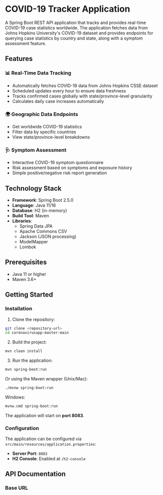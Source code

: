 # COVID-19 Tracker Application

A Spring Boot REST API application that tracks and provides real-time COVID-19 case statistics worldwide. The application fetches data from Johns Hopkins University's COVID-19 dataset and provides endpoints for querying case statistics by country and state, along with a symptom assessment feature.

## Features

### 📊 Real-Time Data Tracking
- Automatically fetches COVID-19 data from Johns Hopkins CSSE dataset
- Scheduled updates every hour to ensure data freshness
- Tracks confirmed cases globally with state/province-level granularity
- Calculates daily case increases automatically

### 🌍 Geographic Data Endpoints
- Get worldwide COVID-19 statistics
- Filter data by specific countries
- View state/province-level breakdowns

### 🩺 Symptom Assessment
- Interactive COVID-19 symptom questionnaire
- Risk assessment based on symptoms and exposure history
- Simple positive/negative risk report generation

## Technology Stack

- **Framework**: Spring Boot 2.5.0
- **Language**: Java 11/16
- **Database**: H2 (in-memory)
- **Build Tool**: Maven
- **Libraries**:
  - Spring Data JPA
  - Apache Commons CSV
  - Jackson (JSON processing)
  - ModelMapper
  - Lombok

## Prerequisites

- Java 11 or higher
- Maven 3.6+

## Getting Started

### Installation

1. Clone the repository:
```bash
git clone <repository-url>
cd coronavirusapp-master-main
```

2. Build the project:
```bash
mvn clean install
```

3. Run the application:
```bash
mvn spring-boot:run
```

Or using the Maven wrapper (Unix/Mac):
```bash
./mvnw spring-boot:run
```

Windows:
```bash
mvnw.cmd spring-boot:run
```

The application will start on **port 8083**.

### Configuration

The application can be configured via `src/main/resources/application.properties`:

- **Server Port**: `8083`
- **H2 Console**: Enabled at `/h2-console`

## API Documentation

### Base URL
